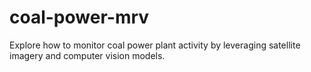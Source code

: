 # coal-power-mrv
Explore how to monitor coal power plant activity by leveraging satellite imagery and computer vision models.
